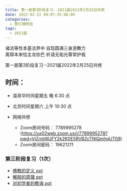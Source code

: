 ```yaml
---
title: 第一册第3阶段复习--2021届2022年2月25日共修
date: 2022-02-22 09:07:35-08:00
categories:
  - 慧灯禅修班
tags:
  - 2021届
---
```

诸法等性本基法界中 自现圆满三身游舞力  
离障本来怙主龙钦巴 祈请无垢光尊常护我  

第一册第3阶段复习--2021届2022年2月25日共修

## 时间：

* 温哥华时间星期五 晚 6:30 点
* 北京时间星期六 上午 10:30 点

* 网络共修
  * Zoom房间号码： 7789995278 (<https://us02web.zoom.us/j/7789995278?pwd=VjZmbWJFY2k2K0E5RVB2cTNIQmhqUT09>)
  * Zoom房间密码： 19621211
    
### 第三阶段复习（1次）

- [佛教的定义 ppt](https://huidengchanxiu.net/hdv/f/up/2020%E6%85%A7%E7%81%AF%E7%A6%85%E4%BF%AE%E7%8F%AD%E7%AC%AC%E5%8D%81%E5%85%AD%E5%A0%82%E8%AF%BE-%E4%BD%9B%E6%95%99%E7%9A%84%E5%AE%9A%E4%B9%89.pptx)
- [解脱的原理 ppt](https://huidengchanxiu.net/hdv/f/up/2020%E6%85%A7%E7%81%AF%E7%A6%85%E4%BF%AE%E7%8F%AD%E7%AC%AC%E5%8D%81%E4%B8%83%E5%A0%82%E8%AF%BE-%E8%A7%A3%E8%84%B1%E7%9A%84%E5%8E%9F%E7%90%86.pptx)
- [对初学者的教诲 ppt](https://huidengchanxiu.net/hdv/f/up/慧灯禅修班第十八堂课-对初学者的教诲-2.pptx)

